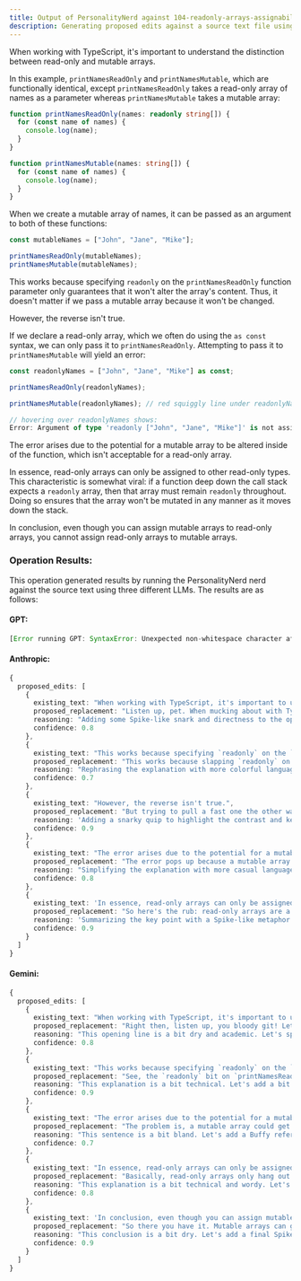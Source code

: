 ```yaml
---
title: Output of PersonalityNerd against 104-readonly-arrays-assignability-to-mutable-arrays.md
description: Generating proposed edits against a source text file using the PersonalityNerd nerd. The source text is included, followed by edits generated by the same nerd against three different LLMs.
---
```


When working with TypeScript, it's important to understand the distinction between read-only and mutable arrays.

In this example, `printNamesReadOnly` and `printNamesMutable`, which are functionally identical, except `printNamesReadOnly` takes a read-only array of names as a parameter whereas `printNamesMutable` takes a mutable array:

```typescript
function printNamesReadOnly(names: readonly string[]) {
  for (const name of names) {
    console.log(name);
  }
}

function printNamesMutable(names: string[]) {
  for (const name of names) {
    console.log(name);
  }
}
```

When we create a mutable array of names, it can be passed as an argument to both of these functions:

```typescript
const mutableNames = ["John", "Jane", "Mike"];

printNamesReadOnly(mutableNames);
printNamesMutable(mutableNames);
```

This works because specifying `readonly` on the `printNamesReadOnly` function parameter only guarantees that it won't alter the array's content. Thus, it doesn't matter if we pass a mutable array because it won't be changed.

However, the reverse isn't true.

If we declare a read-only array, which we often do using the `as const` syntax, we can only pass it to `printNamesReadOnly`. Attempting to pass it to `printNamesMutable` will yield an error:

```typescript
const readonlyNames = ["John", "Jane", "Mike"] as const;

printNamesReadOnly(readonlyNames);

printNamesMutable(readonlyNames); // red squiggly line under readonlyNames

// hovering over readonlyNames shows:
Error: Argument of type 'readonly ["John", "Jane", "Mike"]' is not assignable to parameter of type 'string[]'
```

The error arises due to the potential for a mutable array to be altered inside of the function, which isn't acceptable for a read-only array.

In essence, read-only arrays can only be assigned to other read-only types. This characteristic is somewhat viral: if a function deep down the call stack expects a `readonly` array, then that array must remain `readonly` throughout. Doing so ensures that the array won't be mutated in any manner as it moves down the stack.

In conclusion, even though you can assign mutable arrays to read-only arrays, you cannot assign read-only arrays to mutable arrays.

### Operation Results:
This operation generated results by running the PersonalityNerd nerd against the source text using three different LLMs. The results are as follows:

#### GPT:
```typescript
[Error running GPT: SyntaxError: Unexpected non-whitespace character after JSON at position 1812]
```

#### Anthropic:
```typescript
{
  proposed_edits: [
    {
      existing_text: "When working with TypeScript, it's important to understand the distinction between read-only and mutable arrays.",
      proposed_replacement: "Listen up, pet. When mucking about with TypeScript, you'd better wrap your head around the bloody difference between read-only and mutable arrays.",
      reasoning: "Adding some Spike-like snark and directness to the opening line to grab the reader's attention.",
      confidence: 0.8
    },
    {
      existing_text: "This works because specifying `readonly` on the `printNamesReadOnly` function parameter only guarantees that it won't alter the array's content.",
      proposed_replacement: "This works because slapping `readonly` on the `printNamesReadOnly` function parameter is like a promise not to go mucking about with the array's innards.",
      reasoning: "Rephrasing the explanation with more colorful language that fits Spike's personality.",
      confidence: 0.7
    },
    {
      existing_text: "However, the reverse isn't true.",
      proposed_replacement: "But trying to pull a fast one the other way 'round? Not bloody likely.",
      reasoning: 'Adding a snarky quip to highlight the contrast and keep the reader engaged.',
      confidence: 0.9
    },
    {
      existing_text: "The error arises due to the potential for a mutable array to be altered inside of the function, which isn't acceptable for a read-only array.",
      proposed_replacement: "The error pops up because a mutable array might get twisted about inside the function, and that's a big no-no for a read-only array.",
      reasoning: "Simplifying the explanation with more casual language that fits Spike's voice.",
      confidence: 0.8
    },
    {
      existing_text: 'In essence, read-only arrays can only be assigned to other read-only types.',
      proposed_replacement: "So here's the rub: read-only arrays are a one-way ticket to other read-only types.",
      reasoning: 'Summarizing the key point with a Spike-like metaphor.',
      confidence: 0.9
    }
  ]
}
```

#### Gemini:
```typescript
{
  proposed_edits: [
    {
      existing_text: "When working with TypeScript, it's important to understand the distinction between read-only and mutable arrays.",
      proposed_replacement: "Right then, listen up, you bloody git! Let's talk about TypeScript arrays. Some are a bit...stuck in their ways, while others are more...flexible.",
      reasoning: "This opening line is a bit dry and academic. Let's spice it up with some of Spike's signature charm and wit, while still conveying the essential information.",
      confidence: 0.8
    },
    {
      existing_text: "This works because specifying `readonly` on the `printNamesReadOnly` function parameter only guarantees that it won't alter the array's content. Thus, it doesn't matter if we pass a mutable array because it won't be changed.",
      proposed_replacement: "See, the `readonly` bit on `printNamesReadOnly` just promises not to mess with your array. It's like a vampire who's gone vegan - no biting, just admiring.",
      reasoning: "This explanation is a bit technical. Let's add a bit of Spike's dark humor and vampire references to make it more engaging.",
      confidence: 0.9
    },
    {
      existing_text: "The error arises due to the potential for a mutable array to be altered inside of the function, which isn't acceptable for a read-only array.",
      proposed_replacement: "The problem is, a mutable array could get changed inside the function, and that's a big no-no for a read-only array. It's like trying to dye a Slayer's hair pink - ain't gonna happen.",
      reasoning: "This sentence is a bit bland. Let's add a Buffy reference and some of Spike's rebellious attitude to make it more memorable.",
      confidence: 0.7
    },
    {
      existing_text: "In essence, read-only arrays can only be assigned to other read-only types. This characteristic is somewhat viral: if a function deep down the call stack expects a `readonly` array, then that array must remain `readonly` throughout. Doing so ensures that the array won't be mutated in any manner as it moves down the stack.",
      proposed_replacement: "Basically, read-only arrays only hang out with their own kind. It's like a vampire gang - once you're in, there's no getting out. And that keeps everything nice and...untouched.",
      reasoning: "This explanation is a bit technical and wordy. Let's simplify it with a vampire analogy and some of Spike's slang.",
      confidence: 0.8
    },
    {
      existing_text: 'In conclusion, even though you can assign mutable arrays to read-only arrays, you cannot assign read-only arrays to mutable arrays.',
      proposed_replacement: "So there you have it. Mutable arrays can go all read-only, but read-only arrays? They're stuck in their ways, just like a certain bleached blonde ponce I know.",
      reasoning: "This conclusion is a bit dry. Let's add a final Spike-ism with a jab at Angel to leave the reader with a smile.",
      confidence: 0.9
    }
  ]
}
```